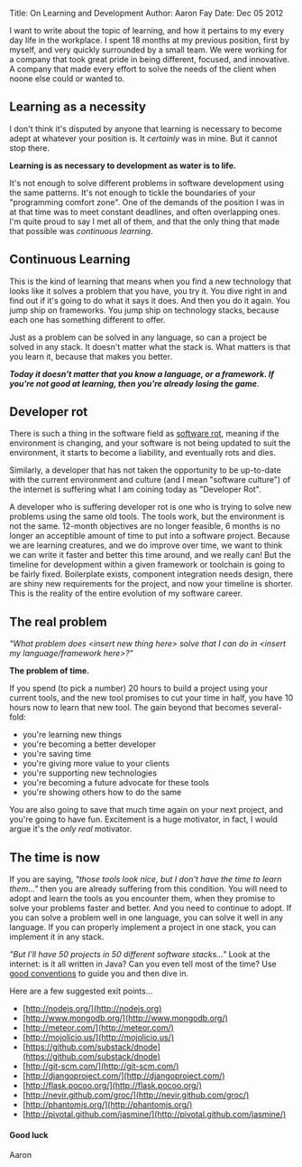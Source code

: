 Title: On Learning and Development
Author: Aaron Fay
Date: Dec 05 2012

I want to write about the topic of learning, and how it pertains to my every day life in the workplace. I 
spent 18 months at my previous position, first by myself, and very quickly surrounded by a small team. We were working
for a company that took great pride in being different, focused, and innovative. A company that made every effort to 
solve the needs of the client when noone else could or wanted to.

## Learning as a necessity
I don't think it's disputed by anyone that learning is necessary to become adept at whatever your position is. It 
_certainly_ was in mine. But it cannot stop there.

__Learning is as necessary to development as water is to life.__

It's not enough to solve different problems in software development using the same patterns. It's not enough to 
tickle the boundaries of your "programming comfort zone". One of the demands of the position I was in at that time was 
to meet constant deadlines, and often overlapping ones. I'm quite proud to say I met all of them, and that the only 
thing that made that possible was _continuous learning_.

## Continuous Learning
This is the kind of learning that means when you find a new technology that looks like it solves a problem that you 
have, you try it. You dive right in and find out if it's going to do what it says it does. And then you do it again.
You jump ship on frameworks. You jump ship on technology stacks, because each one has something different to offer.

Just as a problem can be solved in any language, so can a project be solved in any stack. It doesn't matter what the 
stack is. What matters is that you learn it, because that makes you better. 

__*Today it doesn't matter that you know a language, or a framework. If you're not good at learning, then you're 
already losing the game*__.

## Developer rot
There is such a thing in the software field as [software rot](http://en.wikipedia.org/wiki/Software_rot), meaning if
the environment is changing, and your software is not being updated to suit the environment, it starts to become a 
liability, and eventually rots and dies.

Similarly, a developer that has not taken the opportunity to be up-to-date with the current environment and culture 
(and I mean "software culture") of the internet is suffering what I am coining today as "Developer Rot". 

A developer who is suffering developer rot is one who is trying to solve new problems using the same old tools. The 
tools work, but the environment is not the same. 12-month objectives are no longer feasible, 6 months is no longer an 
acceptible amount of time to put into a software project. Because we are learning creatures, and we do improve over
time, we want to think we can write it faster and better this time around, and we really can! But the timeline for 
development within a given framework or toolchain is going to be fairly fixed. Boilerplate exists, component 
integration needs design, there are shiny new requirements for the project, and now your timeline is shorter. This is
the reality of the entire evolution of my software career.

## The real problem
*"What problem does &lt;insert new thing here&gt; solve that I can do in &lt;insert my language/framework here&gt;?"*

**The problem of time.** 

If you spend (to pick a number) 20 hours to build a project using your current tools, and the new tool 
promises to cut your time in half, you have 10 hours now to learn that new tool. The gain beyond that becomes several-
fold: 

 * you're learning new things
 * you're becoming a better developer
 * you're saving time
 * you're giving more value to your clients
 * you're supporting new technologies
 * you're becoming a future advocate for these tools
 * you're showing others how to do the same

You are also going to save that much time again on your next project, and you're going to have fun. Excitement is a 
huge motivator, in fact, I would argue it's the _only real_ motivator.

## The time is now
If you are saying, *"those tools look nice, but I don't have the time to learn them..."* then you are already suffering 
from this condition. You will need to adopt and learn the tools as you encounter them, when they promise to solve your
problems faster and better. And you need to continue to adopt. If you can solve a problem well in one language, you 
can solve it well in any language. If you can properly implement a project in one stack, you can implement it in any
stack. 

*"But I'll have 50 projects in 50 different software stacks..."* Look at the internet: is it all written in Java? Can you
even tell most of the time? Use [good conventions](http://www.12factor.net/) to guide you and then dive in.

Here are a few suggested exit points...

 * [http://nodejs.org/](http://nodejs.org)
 * [http://www.mongodb.org/](http://www.mongodb.org/)
 * [http://meteor.com/](http://meteor.com/)
 * [http://mojolicio.us/](http://mojolicio.us/)
 * [https://github.com/substack/dnode](https://github.com/substack/dnode)
 * [http://git-scm.com/](http://git-scm.com/)
 * [http://djangoproject.com/](http://djangoproject.com/)
 * [http://flask.pocoo.org/](http://flask.pocoo.org/)
 * [http://nevir.github.com/groc/](http://nevir.github.com/groc/)
 * [http://phantomjs.org/](http://phantomjs.org/)
 * [http://pivotal.github.com/jasmine/](http://pivotal.github.com/jasmine/)

#### Good luck
Aaron
